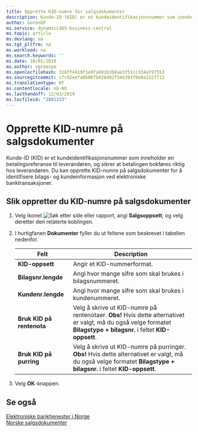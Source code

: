 ```yaml
---
title: Opprette KID-numre for salgsdokumenter
description: Kunde-ID (KID) er et kundeidentifikasjonsnummer som inneholder en betalingsreferanse til leverandøren, og sikrer at betalingen bokføres riktig hos leverandøren.
author: SorenGP
ms.service: dynamics365-business-central
ms.topic: article
ms.devlang: na
ms.tgt_pltfrm: na
ms.workload: na
ms.search.keywords: ''
ms.date: 10/01/2019
ms.author: sgroespe
ms.openlocfilehash: 318ff4419f1e9fa601b368ae3f51cc334af97553
ms.sourcegitcommit: cfc92eefa8b06fb426482f54e393f0e6e222f712
ms.translationtype: HT
ms.contentlocale: nb-NO
ms.lasthandoff: 12/03/2019
ms.locfileid: "2881333"
---
```

# <a name="set-up-kid-numbers-on-sales-documents"></a>Opprette KID-numre på salgsdokumenter
Kunde-ID (KID) er et kundeidentifikasjonsnummer som inneholder en betalingsreferanse til leverandøren, og sikrer at betalingen bokføres riktig hos leverandøren. Du kan opprette KID-numre på salgsdokumenter for å identifisere bilags- og kundeinformasjon ved elektroniske banktransaksjoner.  

## <a name="to-set-up-kid-numbers-on-sales-documents"></a>Slik oppretter du KID-numre på salgsdokumenter  

1.  Velg ikonet ![Søk etter side eller rapport](../../media/ui-search/search_small.png "Ikonet Søk etter side eller rapport"), angi **Salgsoppsett**, og velg deretter den relaterte koblingen.  
2.  I hurtigfanen **Dokumenter** fyller du ut feltene som beskrevet i tabellen nedenfor.  

    |Felt|Description|  
    |---------------------------------|---------------------------------------|  
    |**KID-oppsett**|Angir et KID-nummerformat.|  
    |**Bilagsnr.lengde**|Angi hvor mange sifre som skal brukes i bilagsnummeret.|  
    |**Kundenr.lengde**|Angi hvor mange sifre som skal brukes i kundenummeret.|  
    |**Bruk KID på rentenota**|Velg å skrive ut KID-numre på rentenotaer. **Obs!**  Hvis dette alternativet er valgt, må du også velge formatet **Bilagstype + bilagsnr.** i feltet **KID-oppsett**.|  
    |**Bruk KID på purring**|Velg å skrive ut KID-numre på purringer. **Obs!**  Hvis dette alternativet er valgt, må du også velge formatet **Bilagstype + bilagsnr.** i feltet **KID-oppsett**.|

3.  Velg **OK**-knappen.  

## <a name="see-also"></a>Se også  
 [Elektroniske banktjenester i Norge](electronic-banking-in-norway.md)   
 [Norske salgsdokumenter](norwegian-sales-documents.md)
